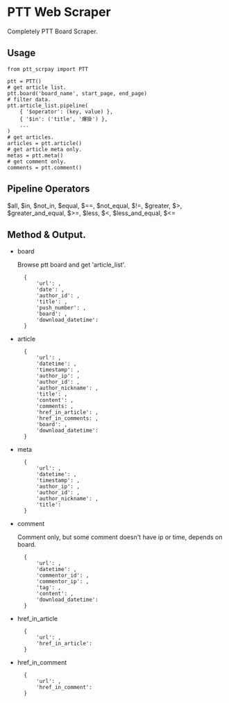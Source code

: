 # PTT Web Scraper

Completely PTT Board Scraper.

## Usage

    from ptt_scrpay import PTT

    ptt = PTT()
    # get article list.
    ptt.board('board_name', start_page, end_page)
    # filter data.
    ptt.article_list.pipeline(
        { '$operator': (key, value) },
        { '$in': ('title', '爆掛') },
        ...
    )
    # get articles.
    articles = ptt.article()
    # get article meta only.
    metas = ptt.meta()
    # get comment only.
    comments = ptt.comment()

## Pipeline Operators

$all, $in, $not_in, $equal, $==, $not_equal, $!=, $greater, $>, $greater_and_equal, $>=, $less, $<, $less_and_equal, $<=

## Method & Output.

* board
    
    Browse ptt board and get 'article_list'.

        {
            'url': ,
            'date': ,
            'author_id': ,
            'title': ,
            'push_number': ,
            'board': ,
            'download_datetime':
        }

* article

        {
            'url': ,
            'datetime': ,
            'timestamp': ,
            'author_ip': ,
            'author_id': ,
            'author_nickname': ,
            'title': ,
            'content': ,
            'comments: ,
            'href_in_article': ,
            'href_in_comments: ,
            'board': ,
            'download_datetime':
        }

* meta

        {
            'url': ,
            'datetime': ,
            'timestamp': ,
            'author_ip': ,
            'author_id': ,
            'author_nickname': ,
            'title':
        }

* comment
    
    Comment only, but some comment doesn't have ip or time, depends on  board.

        {
            'url': ,
            'datetime': ,
            'commentor_id': ,
            'commentor_ip': ,
            'tag': ,
            'content': ,
            'download_datetime':
        }

* href_in_article

        {
            'url': ,
            'href_in_article':
        }

* href_in_comment

        {
            'url': ,
            'href_in_comment':
        }